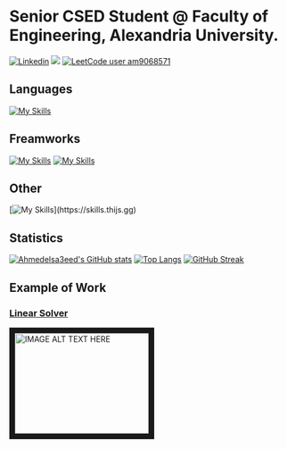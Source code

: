 # Senior **CSED** Student @ Faculty of Engineering, Alexandria University.

[![Linkedin](https://img.shields.io/badge/LinkedIn-0077B5?style=for-the-badge&logo=linkedin&logoColor=white)](https://www.linkedin.com/)
![](https://komarev.com/ghpvc/?username=Ahmedelsa3eed)
[![LeetCode user am9068571](https://img.shields.io/badge/dynamic/json?style=plastic&labelColor=black&color=%23ffa116&label=Solved&query=solved&url=https%3A%2F%2Fleetcode-badge.vercel.app%2Fapi%2Fusers%2Fam9068571&logo=leetcode&logoColor=yellow)](https://leetcode.com/am9068571/)  

## Languages
[![My Skills](https://skills.thijs.gg/icons?i=python,java,ts,javascript,scala,c)](https://skills.thijs.gg)

## Freamworks
[![My Skills](https://skills.thijs.gg/icons?i=spring,mongodb,nodejs,postgresql,mysql)](https://skills.thijs.gg)
[![My Skills](https://skills.thijs.gg/icons?i=html,css,angular,bootstrap)](https://skills.thijs.gg)

## Other
[![My Skills](https://skills.thijs.gg/icons?i=git,github,aws,azure,linux,docker,kubernetes,kafka,kibaan,)](https://skills.thijs.gg)

## Statistics
[![Ahmedelsa3eed's GitHub stats](https://github-readme-stats.vercel.app/api?username=Ahmedelsa3eed&hide=stars&count_private=true&show_icons=true&theme=radical)](https://github.com/Ahmedelsa3eed/github-readme-stats)
[![Top Langs](https://github-readme-stats.vercel.app/api/top-langs/?username=Ahmedelsa3eed&layout=compact&langs_count=7)](https://github.com/anuraghazra/github-readme-stats)
[![GitHub Streak](https://streak-stats.demolab.com/?user=Ahmedelsa3eed)](https://git.io/streak-stats)

## Example of Work
### [Linear Solver](https://github.com/Ahmedelsa3eed/linear-solver.git)
<a href="http://www.youtube.com/watch?feature=player_embedded&v=414o_cRAKyQ
" target="_blank"><img src="http://img.youtube.com/vi/414o_cRAKyQ/0.jpg" 
alt="IMAGE ALT TEXT HERE" width="240" height="180" border="10" /></a>
